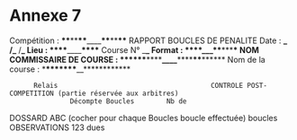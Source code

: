 # Annexe 7

Compétition : **\*\***\*\***\*\***\_\_\_\_**\*\***\*\***\*\*** RAPPORT BOUCLES DE PENALITE
Date : **_ /_** /**\_ Lieu : \*\*\*\***\_\_\_\_**\*\*\*\***
Course N° \_**\_ Format : **\*\*\***\*\_\_\_\*\***\*\*\***\* NOM COMMISSAIRE DE COURSE :
**\*\*\***\*\*\***\*\*\*\***\_\_\_\_**\*\*\*\***\*\***\*\*\*\***
Nom de la course : \***\*\*\*\*\*\*\***\_\_\***\*\*\*\*\*\*\*\*\*

          Relais                                      CONTROLE POST-COMPETITION (partie réservée aux arbitres)
                   Décompte Boucles        Nb de

DOSSARD ABC (cocher pour chaque Boucles
boucle effectuée) boucles OBSERVATIONS
123 dues
